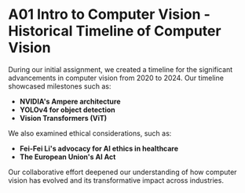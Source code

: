 # A01 Intro to Computer Vision - Historical Timeline of Computer Vision

During our initial assignment, we created a timeline for the significant advancements in computer vision from 2020 to 2024. Our timeline showcased milestones such as:

* **NVIDIA's Ampere architecture**
* **YOLOv4 for object detection**
* **Vision Transformers (ViT)**

We also examined ethical considerations, such as:

* **Fei-Fei Li's advocacy for AI ethics in healthcare**
* **The European Union's AI Act**

Our collaborative effort deepened our understanding of how computer vision has evolved and its transformative impact across industries.
